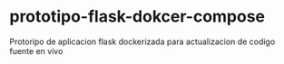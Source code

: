 # prototipo-flask-dokcer-compose
Protoripo de aplicacion flask dockerizada para actualizacion de codigo fuente en vivo
